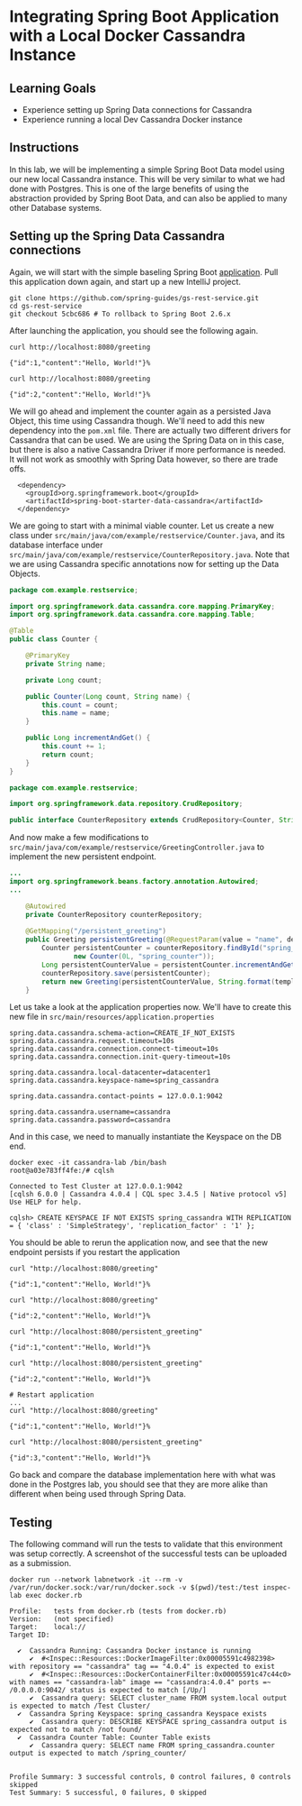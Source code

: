 # Integrating Spring Boot Application with a Local Docker Cassandra Instance

## Learning Goals

- Experience setting up Spring Data connections for Cassandra
- Experience running a local Dev Cassandra Docker instance

## Instructions

In this lab, we will be implementing a simple Spring Boot Data model using our new local Cassandra instance. This will be very similar
to what we had done with Postgres. This is one of the large benefits of using the abstraction provided by Spring Boot Data, and can also
be applied to many other Database systems.

## Setting up the Spring Data Cassandra connections

Again, we will start with the simple baseling Spring Boot [application](https://spring.io/guides/gs/rest-service/). Pull this application
down again, and start up a new IntelliJ project.

``` text
git clone https://github.com/spring-guides/gs-rest-service.git
cd gs-rest-service
git checkout 5cbc686 # To rollback to Spring Boot 2.6.x
```

After launching the application, you should see the following again.

``` text
curl http://localhost:8080/greeting
```
``` shell
{"id":1,"content":"Hello, World!"}%
```
``` text
curl http://localhost:8080/greeting
```
``` shell
{"id":2,"content":"Hello, World!"}%
```

We will go ahead and implement the counter again as a persisted Java Object, this time using Cassandra though. We'll need to add this
new dependency into the `pom.xml` file.
There are actually two different drivers for Cassandra that can be used. We are using the Spring Data on in this case, but there is also
a native Cassandra Driver if more performance is needed. It will not work as smoothly with Spring Data however, so there are trade offs.

``` text
  <dependency>
    <groupId>org.springframework.boot</groupId>
    <artifactId>spring-boot-starter-data-cassandra</artifactId>
  </dependency>
```


We are going to start with a minimal viable counter. Let us create a new class under `src/main/java/com/example/restservice/Counter.java`,
and its database interface under `src/main/java/com/example/restservice/CounterRepository.java`. Note that we are using Cassandra specific
annotations now for setting up the Data Objects.

``` java
package com.example.restservice;

import org.springframework.data.cassandra.core.mapping.PrimaryKey;
import org.springframework.data.cassandra.core.mapping.Table;

@Table
public class Counter {

    @PrimaryKey
    private String name;

    private Long count;

    public Counter(Long count, String name) {
        this.count = count;
        this.name = name;
    }

    public Long incrementAndGet() {
        this.count += 1;
        return count;
    }
}
```

``` java
package com.example.restservice;

import org.springframework.data.repository.CrudRepository;

public interface CounterRepository extends CrudRepository<Counter, String> {}
```

And now make a few modifications to `src/main/java/com/example/restservice/GreetingController.java` to implement the new persistent
endpoint.

``` java
...
import org.springframework.beans.factory.annotation.Autowired;
...

    @Autowired
    private CounterRepository counterRepository;
    
    @GetMapping("/persistent_greeting")
    public Greeting persistentGreeting(@RequestParam(value = "name", defaultValue = "World") String name) {
        Counter persistentCounter = counterRepository.findById("spring_counter").orElseGet(() ->
                new Counter(0L, "spring_counter"));
        Long persistentCounterValue = persistentCounter.incrementAndGet();
        counterRepository.save(persistentCounter);
        return new Greeting(persistentCounterValue, String.format(template, name));
    }
```

Let us take a look at the application properties now. We'll have to create this new file in `src/main/resources/application.properties`

``` text
spring.data.cassandra.schema-action=CREATE_IF_NOT_EXISTS
spring.data.cassandra.request.timeout=10s
spring.data.cassandra.connection.connect-timeout=10s
spring.data.cassandra.connection.init-query-timeout=10s

spring.data.cassandra.local-datacenter=datacenter1
spring.data.cassandra.keyspace-name=spring_cassandra

spring.data.cassandra.contact-points = 127.0.0.1:9042

spring.data.cassandra.username=cassandra
spring.data.cassandra.password=cassandra
```

And in this case, we need to manually instantiate the Keyspace on the DB end.

``` text
docker exec -it cassandra-lab /bin/bash
root@a03e783ff4fe:/# cqlsh
```
``` shell
Connected to Test Cluster at 127.0.0.1:9042
[cqlsh 6.0.0 | Cassandra 4.0.4 | CQL spec 3.4.5 | Native protocol v5]
Use HELP for help.
```
``` text
cqlsh> CREATE KEYSPACE IF NOT EXISTS spring_cassandra WITH REPLICATION = { 'class' : 'SimpleStrategy', 'replication_factor' : '1' };
```

You should be able to rerun the application now, and see that the new endpoint persists if you restart the application

``` text
curl "http://localhost:8080/greeting"
```
``` shell
{"id":1,"content":"Hello, World!"}%
```
``` text
curl "http://localhost:8080/greeting"
```
``` shell
{"id":2,"content":"Hello, World!"}%
```
``` text
curl "http://localhost:8080/persistent_greeting"
```
``` shell
{"id":1,"content":"Hello, World!"}%
```
``` text
curl "http://localhost:8080/persistent_greeting"
```
``` shell
{"id":2,"content":"Hello, World!"}%
```
``` text
# Restart application
...
curl "http://localhost:8080/greeting"
```
``` shell
{"id":1,"content":"Hello, World!"}%
```
``` text
curl "http://localhost:8080/persistent_greeting"
```
``` shell
{"id":3,"content":"Hello, World!"}%
```

Go back and compare the database implementation here with what was done in the Postgres lab, you should see that they
are more alike than different when being used through Spring Data.


## Testing

The following command will run the tests to validate that this environment was setup correctly. A screenshot of the successful tests can be uploaded as a submission.

``` text
docker run --network labnetwork -it --rm -v /var/run/docker.sock:/var/run/docker.sock -v $(pwd)/test:/test inspec-lab exec docker.rb
```
``` shell
Profile:   tests from docker.rb (tests from docker.rb)
Version:   (not specified)
Target:    local://
Target ID: 

  ✔  Cassandra Running: Cassandra Docker instance is running
     ✔  #<Inspec::Resources::DockerImageFilter:0x00005591c4982398> with repository == "cassandra" tag == "4.0.4" is expected to exist
     ✔  #<Inspec::Resources::DockerContainerFilter:0x00005591c47c44c0> with names == "cassandra-lab" image == "cassandra:4.0.4" ports =~ /0.0.0.0:9042/ status is expected to match [/Up/]
     ✔  Cassandra query: SELECT cluster_name FROM system.local output is expected to match /Test Cluster/
  ✔  Cassandra Spring Keyspace: spring_cassandra Keyspace exists
     ✔  Cassandra query: DESCRIBE KEYSPACE spring_cassandra output is expected not to match /not found/
  ✔  Cassandra Counter Table: Counter Table exists
     ✔  Cassandra query: SELECT name FROM spring_cassandra.counter output is expected to match /spring_counter/


Profile Summary: 3 successful controls, 0 control failures, 0 controls skipped
Test Summary: 5 successful, 0 failures, 0 skipped
```
